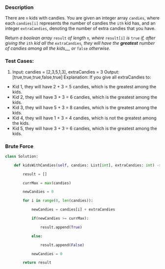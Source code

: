 ### Description
There are `n` kids with candies. You are given an integer array `candies`, where each `candies[i]` represents the number of candies the `ith` kid has, and an integer `extraCandies`, denoting the number of extra candies that you have.

Return _a boolean array_ `result` _of length_ `n`_, where_ `result[i]` _is_ `true` _if, after giving the_ `ith` _kid all the_ `extraCandies`_, they will have the **greatest** number of candies among all the kids__, or_ `false` _otherwise_.

### Test Cases:
1. Input: candies = [2,3,5,1,3], extraCandies = 3
Output: [true,true,true,false,true] 
Explanation: If you give all extraCandies to:
- Kid 1, they will have 2 + 3 = 5 candies, which is the greatest among the kids.
- Kid 2, they will have 3 + 3 = 6 candies, which is the greatest among the kids.
- Kid 3, they will have 5 + 3 = 8 candies, which is the greatest among the kids.
- Kid 4, they will have 1 + 3 = 4 candies, which is not the greatest among the kids.
- Kid 5, they will have 3 + 3 = 6 candies, which is the greatest among the kids.

### Brute Force
```python
class Solution:

    def kidsWithCandies(self, candies: List[int], extraCandies: int) -> List[bool]:

        result = []

        currMax = max(candies)

        newCandies = 0

        for i in range(0, len(candies)):

            newCandies = candies[i] + extraCandies

            if(newCandies >= currMax):

                result.append(True)

            else:

                result.append(False)

            newCandies = 0

        return result
```